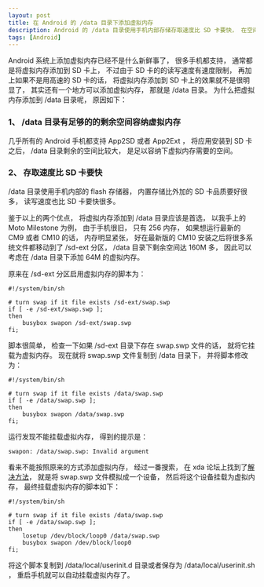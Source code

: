 ```yaml
---
layout: post
title: 在 Android 的 /data 目录下添加虚拟内存
description: Android 的 /data 目录使用手机内部存储存取速度比 SD 卡要快， 在空间足够的情况下， 应该是添加虚拟内存的首选， 本文讲述如何在 /data 目录下添加虚拟内存。
tags: [Android]
---
```


Android 系统上添加虚拟内存已经不是什么新鲜事了， 很多手机都支持， 通常都是将虚拟内存添加到 SD 卡上， 不过由于 SD 卡的的读写速度有速度限制， 再加上如果不是用高速的 SD 卡的话， 将虚拟内存添加到 SD 卡上的效果就不是很明显了， 其实还有一个地方可以添加虚拟内存， 那就是 /data 目录。 为什么把虚拟内存添加到 /data 目录呢， 原因如下：

### 1、 /data 目录有足够的的剩余空间容纳虚拟内存

几乎所有的 Android 手机都支持 App2SD 或者 App2Ext ，  将应用安装到 SD 卡之后， /data 目录剩余的空间比较大， 是足以容纳下虚拟内存需要的空间。

### 2、 存取速度比 SD 卡要快

/data 目录使用手机内部的 flash 存储器， 内置存储比外加的 SD 卡品质要好很多， 读写速度也比 SD 卡要快很多。

鉴于以上的两个优点， 将虚拟内存添加到 /data 目录应该是首选， 以我手上的 Moto Milestone 为例， 由于手机很旧， 只有 256 内存， 如果想运行最新的 CM9 或者 CM10 的话， 内存明显紧张， 好在最新版的 CM10 安装之后将很多系统文件都移动到了 /sd-ext 分区， /data 目录下剩余空间达 160M 多， 因此可以考虑在 /data 目录下添加 64M 的虚拟内存。 

原来在 /sd-ext 分区启用虚拟内存的脚本为：

	#!/system/bin/sh

	# turn swap if it file exists /sd-ext/swap.swp
	if [ -e /sd-ext/swap.swp ];
	then
		busybox swapon /sd-ext/swap.swp
	fi;

脚本很简单， 检查一下如果 /sd-ext 目录下存在 swap.swp 文件的话， 就将它挂载为虚拟内存。 现在就将 swap.swp 文件复制到 /data 目录下， 并将脚本修改为：

	#!/system/bin/sh

	# turn swap if it file exists /data/swap.swp
	if [ -e /data/swap.swp ];
	then
		busybox swapon /data/swap.swp
	fi;

运行发现不能挂载虚拟内存， 得到的提示是：

	swapon: /data/swap.swp: Invalid argument

看来不能按照原来的方式添加虚拟内存， 经过一番搜索， 在 xda 论坛上找到了[解决方法](http://forum.xda-developers.com/showthread.php?t=586750)， 就是将 swap.swp 文件模拟成一个设备， 然后将这个设备挂载为虚拟内存， 最终挂载虚拟内存的脚本如下：

	#!/system/bin/sh

	# turn swap if it file exists /data/swap.swp
	if [ -e /data/swap.swp ];
	then
		losetup /dev/block/loop0 /data/swap.swp
		busybox swapon /dev/block/loop0
	fi;

将这个脚本复制到 /data/local/userinit.d 目录或者保存为 /data/local/userinit.sh ， 重启手机就可以自动挂载虚拟内存了。